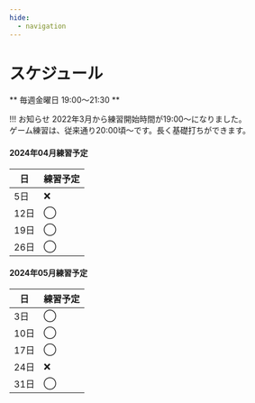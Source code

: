 ```yaml
---
hide:
  - navigation
---
```

# スケジュール
** 毎週金曜日 19:00〜21:30 **

!!! お知らせ
    2022年3月から練習開始時間が19:00〜になりました。  
    ゲーム練習は、従来通り20:00頃〜です。長く基礎打ちができます。 


#### 2024年04月練習予定
|日|練習予定|
|---|---|
| 5日|❌|
|12日|◯|
|19日|◯|
|26日|◯|

#### 2024年05月練習予定
|日|練習予定|
|---|---|
| 3日|◯|
|10日|◯|
|17日|◯|
|24日|❌|
|31日|◯|